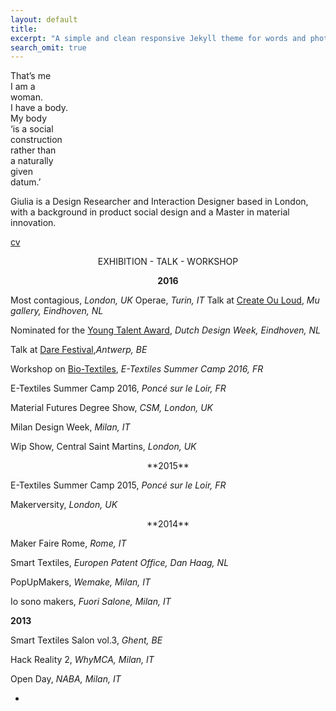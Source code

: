 ```yaml
---
layout: default
title: 
excerpt: "A simple and clean responsive Jekyll theme for words and photos."
search_omit: true
---
```

That’s me  
I am a  
woman.  
I have a body.  
My body  
‘is a social  
construction  
rather than  
a naturally  
given  
datum.’  


Giulia is a Design Researcher and Interaction Designer based in London, with a background in product social design and a Master in material innovation.


[cv](http://issuu.com/giuliatomasello4/docs/cv_giulia_tomasello)



<center> EXHIBITION - TALK - WORKSHOP </center>

**<center>2016</center>**

Most contagious, *London, UK*
Operae, *Turin, IT*
Talk at [Create Ou Loud](http://www.facebook.com/events/1602425956732689/), *Mu gallery, Eindhoven, NL*

Nominated for the [Young Talent Award](http://www.manifestations.nl/index.php/category/young-talent/?lang=en), *Dutch Design Week, Eindhoven, NL*

Talk at [Dare Festival](http://darefest16.sched.org/speaker/giulia_tomasello.1v2dimwn),*Antwerp, BE*

Workshop on [Bio-Textiles](http://etextile-summercamp.org/2016/bio-textiles/), *E-Textiles Summer Camp 2016, FR*

E-Textiles Summer Camp 2016, *Poncé sur le Loir, FR*

Material Futures Degree Show, *CSM, London, UK*

Milan Design Week, *Milan, IT*

Wip Show, Central Saint Martins, *London, UK*


<center>**2015**</center>

E-Textiles Summer Camp 2015, *Poncé sur le Loir, FR*

Makerversity, *London, UK*


<center>**2014**</center>

Maker Faire Rome, *Rome, IT*

Smart Textiles, *Europen Patent Office, Dan Haag, NL*

PopUpMakers, *Wemake, Milan, IT*

Io sono makers, *Fuori Salone, Milan, IT*


**2013**

Smart Textiles Salon vol.3, *Ghent, BE*

Hack Reality 2, *WhyMCA, Milan, IT*

Open Day, *NABA, Milan, IT*

-


